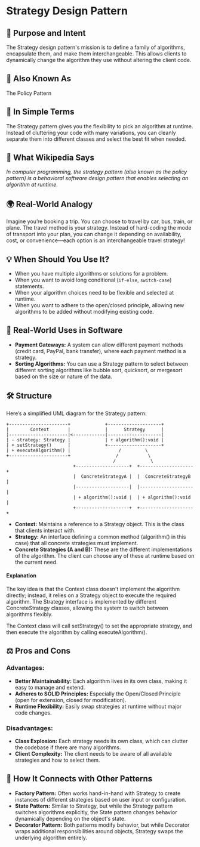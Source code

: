 # Strategy Design Pattern

## 🧠 Purpose and Intent
The Strategy design pattern's mission is to define a family of algorithms, encapsulate them, and make them interchangeable. This allows clients to dynamically change the algorithm they use without altering the client code.

## 🔑 Also Known As
The Policy Pattern

## 📝 In Simple Terms
The Strategy pattern gives you the flexibility to pick an algorithm at runtime. Instead of cluttering your code with many variations, you can cleanly separate them into different classes and select the best fit when needed.

## 📖 What Wikipedia Says
_In computer programming, the strategy pattern (also known as the policy pattern) is a behavioral software design pattern that enables selecting an algorithm at runtime._

## 🌍 Real-World Analogy
Imagine you’re booking a trip. You can choose to travel by car, bus, train, or plane. The travel method is your strategy. Instead of hard-coding the mode of transport into your plan, you can change it depending on availability, cost, or convenience—each option is an interchangeable travel strategy!

## 💡 When Should You Use It?

* When you have multiple algorithms or solutions for a problem.
* When you want to avoid long conditional (`if-else`, `switch-case`) statements.
* When your algorithm choices need to be flexible and selected at runtime.
* When you want to adhere to the open/closed principle, allowing new algorithms to be added without modifying existing code.

## 🚀 Real-World Uses in Software

* **Payment Gateways:** A system can allow different payment methods (credit card, PayPal, bank transfer), where each payment method is a strategy.
* **Sorting Algorithms:** You can use a Strategy pattern to select between different sorting algorithms like bubble sort, quicksort, or mergesort based on the size or nature of the data.

## 🛠️ Structure

Here’s a simplified UML diagram for the Strategy pattern:

```
+----------------------+             +--------------------+
|        Context       |             |      Strategy      |
|----------------------|<------------|--------------------|
| - strategy: Strategy |             | + algorithm():void |
| + setStrategy()      |             +--------------------+
| + executeAlgorithm() |                  /         \
+----------------------+                 /           \
                                        /             \
                         +--------------------+  +--------------------+
                         |  ConcreteStrategyA |  |  ConcreteStrategyB |
                         |--------------------|  |--------------------|
                         | + algorithm():void |  | + algorithm():void |
                         +--------------------+  +--------------------+
```
* **Context:** Maintains a reference to a Strategy object. This is the class that clients interact with.
* **Strategy:** An interface defining a common method (algorithm() in this case) that all concrete strategies must implement.
* **Concrete Strategies (A and B):** These are the different implementations of the algorithm. The client can choose any of these at runtime based on the current need.

#### **Explanation**

The key idea is that the Context class doesn't implement the algorithm directly; instead, it relies on a Strategy object to execute the required algorithm. The Strategy interface is implemented by different ConcreteStrategy classes, allowing the system to switch between algorithms flexibly.

The Context class will call setStrategy() to set the appropriate strategy, and then execute the algorithm by calling executeAlgorithm().

## ⚖️ Pros and Cons

### **Advantages:**

* **Better Maintainability:** Each algorithm lives in its own class, making it easy to manage and extend.
* **Adheres to SOLID Principles:** Especially the Open/Closed Principle (open for extension, closed for modification).
* **Runtime Flexibility:** Easily swap strategies at runtime without major code changes.

### **Disadvantages:**

* **Class Explosion:** Each strategy needs its own class, which can clutter the codebase if there are many algorithms.
* **Client Complexity:** The client needs to be aware of all available strategies and how to select them.

## 🔗 How It Connects with Other Patterns

* **Factory Pattern:** Often works hand-in-hand with Strategy to create instances of different strategies based on user input or configuration.
* **State Pattern:** Similar to Strategy, but while the Strategy pattern switches algorithms explicitly, the State pattern changes behavior dynamically depending on the object's state.
* **Decorator Pattern:** Both patterns modify behavior, but while Decorator wraps additional responsibilities around objects, Strategy swaps the underlying algorithm entirely.